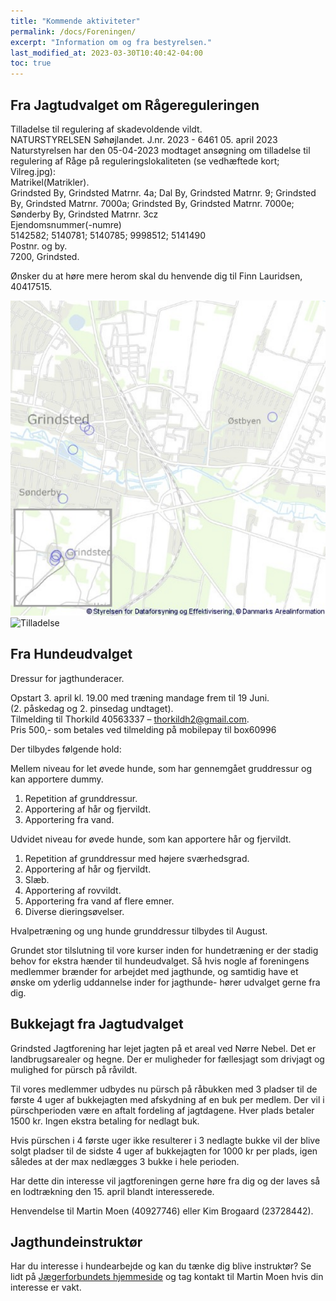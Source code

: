 ```yaml
---
title: "Kommende aktiviteter"
permalink: /docs/Foreningen/
excerpt: "Information om og fra bestyrelsen."
last_modified_at: 2023-03-30T10:40:42-04:00
toc: true
---
```


## Fra Jagtudvalget om Rågereguleringen
Tilladelse til regulering af skadevoldende vildt.  
NATURSTYRELSEN Søhøjlandet. 
J.nr. 2023 - 6461 05. april 2023   
Naturstyrelsen har den 05-04-2023 modtaget ansøgning om tilladelse til regulering af Råge på reguleringslokaliteten (se vedhæftede kort; Vilreg.jpg):   
Matrikel(Matrikler).  
Grindsted By, Grindsted Matrnr. 4a; Dal By, Grindsted Matrnr. 9; Grindsted By, Grindsted Matrnr. 7000a; Grindsted By, Grindsted Matrnr. 7000e; Sønderby By, Grindsted Matrnr. 3cz   
Ejendomsnummer(-numre)   
5142582; 5140781; 5140785; 9998512; 5141490   
Postnr. og by.  
7200, Grindsted. 

Ønsker du at høre mere herom skal du henvende dig til Finn Lauridsen, 40417515.   

![Vilreg](/assets/Vilreg.png)
![Tilladelse](/assets/Afgørelse2023.png)
## Fra Hundeudvalget
Dressur for jagthunderacer. 	
 
Opstart 3. april kl. 19.00 med træning mandage frem til 19 Juni.  
(2. påskedag og 2. pinsedag undtaget).  
Tilmelding til Thorkild 40563337 – thorkildh2@gmail.com.  
Pris 500,- som betales ved tilmelding på mobilepay til box60996
 
Der tilbydes følgende hold:
 
Mellem niveau for let øvede hunde, som har gennemgået gruddressur og kan apportere dummy. 
 
1.	Repetition af grunddressur. 
2.	Apportering af hår og fjervildt.
3.	Apportering fra vand. 
 
Udvidet niveau for øvede hunde, som kan apportere hår og fjervildt. 
 
1.	Repetition af grunddressur med højere sværhedsgrad. 
2.	Apportering af hår og fjervildt. 
3.	Slæb.
4.	Apportering af rovvildt. 
5.	Apportering fra vand af flere emner. 
6.	Diverse dieringsøvelser. 
 
Hvalpetræning og ung hunde grunddressur tilbydes til August.

Grundet stor tilslutning til vore kurser inden for hundetræning er der stadig behov for ekstra hænder til hundeudvalget. Så hvis nogle af foreningens medlemmer brænder for arbejdet med jagthunde, og samtidig have et ønske om yderlig uddannelse inder for jagthunde- hører udvalget gerne fra dig.
## Bukkejagt fra Jagtudvalget

Grindsted Jagtforening har lejet jagten på et areal ved Nørre Nebel. Det er landbrugsarealer og hegne. Der er muligheder for fællesjagt som drivjagt og mulighed for pürsch på råvildt.

Til vores medlemmer udbydes nu pürsch på råbukken med 3 pladser til de første 4 uger af bukkejagten med afskydning af en buk per medlem. Der vil i pürschperioden være en aftalt fordeling af jagtdagene. Hver plads betaler 1500 kr. Ingen ekstra betaling for nedlagt buk.

Hvis pürschen i 4 første uger ikke resulterer i 3 nedlagte bukke vil der blive solgt pladser til de sidste 4 uger af bukkejagten for 1000 kr per plads, igen således at der max nedlægges 3 bukke i hele perioden.

Har dette din interesse vil jagtforeningen gerne høre fra dig og der laves så en lodtrækning den 15. april blandt interesserede. 

Henvendelse til Martin Moen (40927746) eller Kim Brogaard (23728442).

## Jagthundeinstruktør
Har du interesse i hundearbejde og kan du tænke dig blive instruktør?
Se lidt på [Jægerforbundets hjemmeside](https://www.jaegerforbundet.dk/det-sker-i-dj/instruktor-uddannelserne/jagthundeinstruktor/) og tag kontakt til Martin Moen hvis din interesse er vakt.

